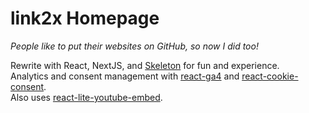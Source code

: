 # link2x Homepage

*People like to put their websites on GitHub, so now I did too!*

Rewrite with React, NextJS, and [Skeleton](https://github.com/dhg/Skeleton) for fun and experience.  
Analytics and consent management with [react-ga4](https://github.com/PriceRunner/react-ga4) and [react-cookie-consent](https://github.com/Mastermindzh/react-cookie-consent).  
Also uses [react-lite-youtube-embed](https://github.com/ibrahimcesar/react-lite-youtube-embed).